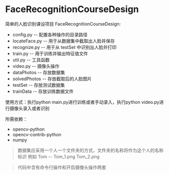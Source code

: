 # FaceRecognitionCourseDesign
简单的人脸识别课设项目
FaceRecognitionCourseDesign:
+ config.py -- 配置各种操作的目录路径
+ locateFace.py -- 用于从数据集中截取出人脸并保存
+ recognize.py -- 用于从 testSet 中识别出人脸并打印
+ train.py -- 用于训练并输出特征值文件
+ util.py -- 工具函数
+ video.py -- 摄像头操作
+ dataPhotos -- 存放数据集
+ solvedPhotos -- 存放截取后的人脸图片
+ testSet -- 存放测试数据集
+ trainData -- 存放训练数据文件

使用方式：执行python main.py进行训练或者手动录入，执行python video.py进行摄像头录入或者识别

所需依赖：
+ opencv-python
+ opencv-contrib-python
+ numpy

> 数据集应采用一个人一个文件夹的方式，文件夹的名称将作为这个人的名称标识
> 例如 Tom -- Tom_1.png Tom_2.png

> 代码中含有命令行操作和开启摄像头操作两套

